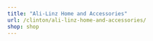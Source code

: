 ```yaml
---
title: "Ali-Linz Home and Accessories"
url: /clinton/ali-linz-home-and-accessories/
shop: shop
---
```

